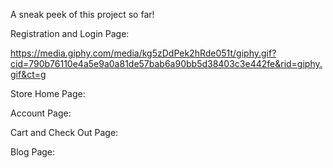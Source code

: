 A sneak peek of this project so far!

Registration and Login Page: 

https://media.giphy.com/media/kg5zDdPek2hRde051t/giphy.gif?cid=790b76110e4a5e9a0a81de57bab6a90bb5d38403c3e442fe&rid=giphy.gif&ct=g

Store Home Page: 

Account Page:

Cart and Check Out Page: 

Blog Page:

